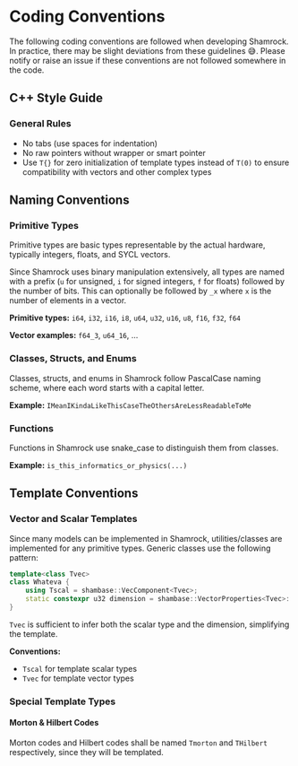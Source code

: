 # Coding Conventions

The following coding conventions are followed when developing Shamrock. In practice, there may be slight deviations from these guidelines 😅. Please notify or raise an issue if these conventions are not followed somewhere in the code.

## C++ Style Guide

### General Rules
- No tabs (use spaces for indentation)
- No raw pointers without wrapper or smart pointer
- Use `T{}` for zero initialization of template types instead of `T(0)` to ensure compatibility with vectors and other complex types

## Naming Conventions

### Primitive Types

Primitive types are basic types representable by the actual hardware, typically integers, floats, and SYCL vectors.

Since Shamrock uses binary manipulation extensively, all types are named with a prefix (`u` for unsigned, `i` for signed integers, `f` for floats) followed by the number of bits. This can optionally be followed by `_x` where `x` is the number of elements in a vector.

**Primitive types:** `i64`, `i32`, `i16`, `i8`, `u64`, `u32`, `u16`, `u8`, `f16`, `f32`, `f64`

**Vector examples:** `f64_3`, `u64_16`, ...

### Classes, Structs, and Enums

Classes, structs, and enums in Shamrock follow PascalCase naming scheme, where each word starts with a capital letter.

**Example:** `IMeanIKindaLikeThisCaseTheOthersAreLessReadableToMe`

### Functions

Functions in Shamrock use snake_case to distinguish them from classes.

**Example:** `is_this_informatics_or_physics(...)`

## Template Conventions

### Vector and Scalar Templates

Since many models can be implemented in Shamrock, utilities/classes are implemented for any primitive types. Generic classes use the following pattern:

```c++
template<class Tvec>
class Whateva {
    using Tscal = shambase::VecComponent<Tvec>;
    static constexpr u32 dimension = shambase::VectorProperties<Tvec>::dimension;
}
```

`Tvec` is sufficient to infer both the scalar type and the dimension, simplifying the template.

**Conventions:**
- `Tscal` for template scalar types
- `Tvec` for template vector types

### Special Template Types

#### Morton & Hilbert Codes

Morton codes and Hilbert codes shall be named `Tmorton` and `THilbert` respectively, since they will be templated.
